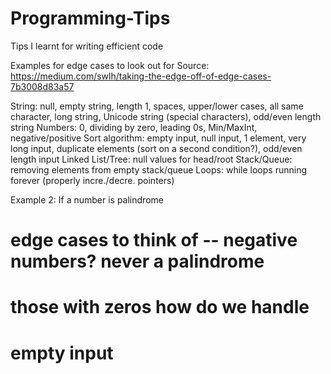 # Programming-Tips
Tips I learnt for writing efficient code


Examples for edge cases to look out for
Source: https://medium.com/swlh/taking-the-edge-off-of-edge-cases-7b3008d83a57

String: null, empty string, length 1, spaces, upper/lower cases, all same character, long string, Unicode string (special characters), odd/even length string
Numbers: 0, dividing by zero, leading 0s, Min/MaxInt, negative/positive
Sort algorithm: empty input, null input, 1 element, very long input, duplicate elements (sort on a second condition?), odd/even length input
Linked List/Tree: null values for head/root
Stack/Queue: removing elements from empty stack/queue
Loops: while loops running forever (properly incre./decre. pointers)


Example 2: If a number is palindrome
  # edge cases to think of -- negative numbers? never a palindrome
  # those with zeros how do we handle
  # empty input
